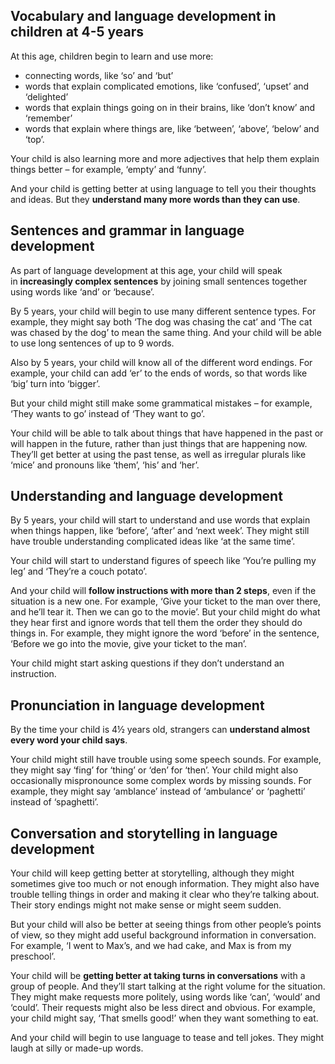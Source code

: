 ## Vocabulary and language development in children at 4-5 years

At this age, children begin to learn and use more:

- connecting words, like ‘so’ and ‘but’
- words that explain complicated emotions, like ‘confused’, ‘upset’ and ‘delighted’
- words that explain things going on in their brains, like ‘don’t know’ and ‘remember’
- words that explain where things are, like ‘between’, ‘above’, ‘below’ and ‘top’.

Your child is also learning more and more adjectives that help them explain things better – for example, ‘empty’ and ‘funny’.

And your child is getting better at using language to tell you their thoughts and ideas. But they **understand many more words than they can use**.

## Sentences and grammar in language development

As part of language development at this age, your child will speak in **increasingly complex sentences** by joining small sentences together using words like ‘and’ or ‘because’.

By 5 years, your child will begin to use many different sentence types. For example, they might say both ‘The dog was chasing the cat’ and ‘The cat was chased by the dog’ to mean the same thing. And your child will be able to use long sentences of up to 9 words.

Also by 5 years, your child will know all of the different word endings. For example, your child can add ‘er’ to the ends of words, so that words like ‘big’ turn into ‘bigger’.

But your child might still make some grammatical mistakes – for example, ‘They wants to go’ instead of ‘They want to go’.

Your child will be able to talk about things that have happened in the past or will happen in the future, rather than just things that are happening now. They’ll get better at using the past tense, as well as irregular plurals like ‘mice’ and pronouns like ‘them’, ‘his’ and ‘her’.

## Understanding and language development

By 5 years, your child will start to understand and use words that explain when things happen, like ‘before’, ‘after’ and ‘next week’. They might still have trouble understanding complicated ideas like ‘at the same time’.

Your child will start to understand figures of speech like ‘You’re pulling my leg’ and ‘They’re a couch potato’.

And your child will **follow instructions with more than 2 steps**, even if the situation is a new one. For example, ‘Give your ticket to the man over there, and he’ll tear it. Then we can go to the movie’. But your child might do what they hear first and ignore words that tell them the order they should do things in. For example, they might ignore the word ‘before’ in the sentence, ‘Before we go into the movie, give your ticket to the man’.

Your child might start asking questions if they don’t understand an instruction.

## Pronunciation in language development

By the time your child is 4½ years old, strangers can **understand almost every word your child says**.

Your child might still have trouble using some speech sounds. For example, they might say ‘fing’ for ‘thing’ or ‘den’ for ‘then’. Your child might also occasionally mispronounce some complex words by missing sounds. For example, they might say ‘amblance’ instead of ‘ambulance’ or ‘paghetti’ instead of ‘spaghetti’.

## Conversation and storytelling in language development

Your child will keep getting better at storytelling, although they might sometimes give too much or not enough information. They might also have trouble telling things in order and making it clear who they’re talking about. Their story endings might not make sense or might seem sudden.

But your child will also be better at seeing things from other people’s points of view, so they might add useful background information in conversation. For example, ‘I went to Max’s, and we had cake, and Max is from my preschool’.

Your child will be **getting better at taking turns in conversations** with a group of people. And they’ll start talking at the right volume for the situation. They might make requests more politely, using words like ‘can’, ‘would’ and ‘could’. Their requests might also be less direct and obvious. For example, your child might say, ‘That smells good!’ when they want something to eat.

And your child will begin to use language to tease and tell jokes. They might laugh at silly or made-up words.